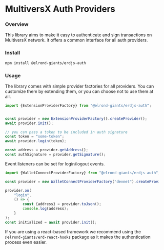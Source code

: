 # MultiversX Auth Providers

### Overview

This library aims to make it easy to authenticate and sign transactions on MultiversX network. It offers a common interface
for all auth providers.

### Install

```bash
npm install @elrond-giants/erdjs-auth
```

### Usage

The library comes with simple provider factories for all providers. You can customize them by extending them, or you can
choose not to use them at all.

```typescript
import {ExtensionProviderFactory} from "@elrond-giants/erdjs-auth";


const provider = new ExtensionProviderFactory().createProvider();
await provider.init();

// you can pass a token to be included in auth signature
const token = "some-token";
await provider.login(token);
````

```typescript
const address = provider.getAddress();
const authSignature = provider.getSignature();
```

Event listeners can be set for login/logout events.

```typescript
import {WalletConnectProviderFactory} from "@elrond-giants/erdjs-auth";

const provider = new WalletConnectProviderFactory("devnet").createProvider();

provider.on(
    "login",
    () => {
        const {address} = provider.toJson();
        console.log(address);
    }
);
const initialized = await provider.init();
```

If you are using a react-based framework we recommend using the `@elrond-giants/erd-react-hooks` package as it makes the
authentication process even easier.
